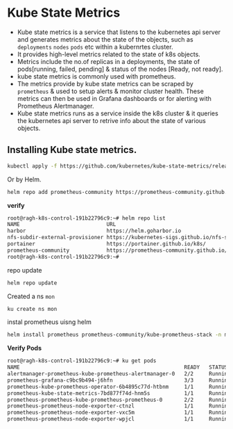 # Kube State Metrics
- Kube state metrics is a service that listens to the kubernetes api server and generates metrics about the state of the objects, such as `deployments` `nodes` `pods` etc within a kubernrtes cluster.
- It provides high-level metrics related to the state of k8s objects.
- Metrics include the no.of replicas in a deployments, the state of pods[running, failed, pending] & status of the nodes [Ready, not ready].
- kube state metrics is commonly used with prometheus.
- The metrics provide by kube state metrics can be scraped by `prometheus` & used to setup alerts & monitor cluster health. These metrics can then be used in Grafana dashboards or for alerting with Prometheus Alertmanager.
- Kube state metrics runs as a service inside the k8s cluster & it queries the kubernetes api server to retrive info about the state of various objects.

## Installing Kube state metrics.

~~~bash
kubectl apply -f https://github.com/kubernetes/kube-state-metrics/releases/latest/download/kube-state-metrics.yaml
~~~
 Or by Helm.

~~~bash
helm repo add prometheus-community https://prometheus-community.github.io/helm-charts
~~~
**verify**
~~~bash
root@ragh-k8s-control-191b22796c9:~# helm repo list
NAME                            URL
harbor                          https://helm.goharbor.io
nfs-subdir-external-provisioner https://kubernetes-sigs.github.io/nfs-subdir-external-provisioner/
portainer                       https://portainer.github.io/k8s/
prometheus-community            https://prometheus-community.github.io/helm-charts
root@ragh-k8s-control-191b22796c9:~#
~~~

repo update
~~~bash
helm repo update
~~~
Created a ns `mon`
~~~bash
ku create ns mon
~~~
instal prometheus uisng helm

~~~bash
helm install prometheus prometheus-community/kube-prometheus-stack -n mon
~~~

**Verify Pods**
~~~bash
root@ragh-k8s-control-191b22796c9:~# ku get pods
NAME                                                     READY   STATUS    RESTARTS   AGE
alertmanager-prometheus-kube-prometheus-alertmanager-0   2/2     Running   0          5m4s
prometheus-grafana-c9bc9b494-j6hfn                       3/3     Running   0          6m2s
prometheus-kube-prometheus-operator-6b4895c77d-htbnm     1/1     Running   0          6m2s
prometheus-kube-state-metrics-7bd877f74d-hnm5s           1/1     Running   0          6m2s
prometheus-prometheus-kube-prometheus-prometheus-0       2/2     Running   0          5m4s
prometheus-prometheus-node-exporter-ctnzl                1/1     Running   0          6m2s
prometheus-prometheus-node-exporter-vxc5m                1/1     Running   0          6m2s
prometheus-prometheus-node-exporter-wpjcl                1/1     Running   0          6m2s
~~~

